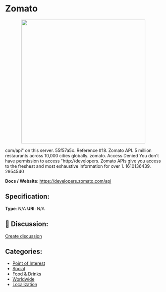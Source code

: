 # Zomato
<p align="center">
    <img width="400" src="https://raw.githubusercontent.com/apis-list/apis-list/main/apis/zomato/logo_256x256.png" />
</p>

com/api" on this server. 55f57a5c.  Reference #18. Zomato API. 5 million restaurants across 10,000 cities globally. zomato. Access Denied You don't have permission to access "http://developers. Zomato APIs give you access to the freshest and most exhaustive information for over 1. 1610136439. 2954540

**Docs / Website**: https://developers.zomato.com/api

## Specification:
**Type**:  N/A 
**URI**:  N/A 

## 💬 Discussion:
[Create discussion](https://github.com/apis-list/apis-list/discussions/new)

## Categories:
- [Point of Interest](https://github.com/apis-list/apis-list#point-of-interest)
- [Social](https://github.com/apis-list/apis-list#social)
- [Food & Drinks](https://github.com/apis-list/apis-list#food-and-drinks)
- [Worldwide](https://github.com/apis-list/apis-list#worldwide)
- [Localization](https://github.com/apis-list/apis-list#localization)



